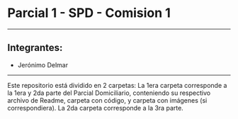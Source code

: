 # Parcial 1 - SPD - Comision 1
---
## Integrantes:
- Jerónimo Delmar

---

Este repositorio está dividido en 2 carpetas:
La 1era carpeta corresponde a la 1era y 2da parte del Parcial Domiciliario, conteniendo su respectivo archivo de Readme, carpeta con código, y carpeta con imágenes (si correspondiera).
La 2da carpeta corresponde a la 3ra parte.